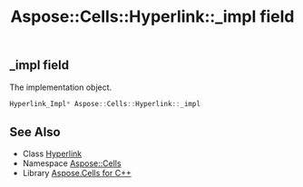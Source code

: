 ﻿---
title: Aspose::Cells::Hyperlink::_impl field
linktitle: _impl
second_title: Aspose.Cells for C++ API Reference
description: 'Aspose::Cells::Hyperlink::_impl field. The implementation object in C++.'
type: docs
weight: 1500
url: /cpp/aspose.cells/hyperlink/_impl/
---
## _impl field


The implementation object.

```cpp
Hyperlink_Impl* Aspose::Cells::Hyperlink::_impl
```

## See Also

* Class [Hyperlink](../)
* Namespace [Aspose::Cells](../../)
* Library [Aspose.Cells for C++](../../../)

